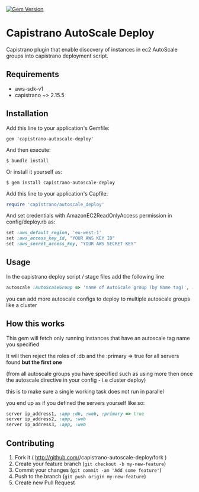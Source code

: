 [![Gem Version](https://badge.fury.io/rb/capistrano-autoscale-deploy.png)](http://badge.fury.io/rb/capistrano-autoscale-deploy)
# Capistrano AutoScale Deploy

Capistrano plugin that enable discovery of instances in ec2 AutoScale groups into capistrano deployment script.

## Requirements

* aws-sdk-v1
* capistrano ~> 2.15.5


## Installation

Add this line to your application's Gemfile:

    gem 'capistrano-autoscale-deploy'

And then execute:

    $ bundle install

Or install it yourself as:

    $ gem install capistrano-autoscale-deploy

Add this line to your application's Capfile:

```ruby
require 'capistrano/autoscale_deploy'
```

And set credentials with AmazonEC2ReadOnlyAccess permission in config/deploy.rb as:

```ruby
set :aws_default_region, 'eu-west-1'
set :aws_access_key_id, "YOUR AWS KEY ID"
set :aws_secret_access_key, "YOUR AWS SECRET KEY"

```

## Usage

In the capistrano deploy script / stage files add the following line

```ruby
autoscale :AutoScaleGroup => 'name of AutoScale group (by Name tag)', :deploy_roles => [:app, :web, :db, :primary => true]
```

you can add more autoscale configs to deploy to multiple autoscale groups like a cluster

## How this works

This gem will fetch only running instances that have an autoscale tag name you specified

It will then reject the roles of :db and the :primary => true for all servers found **but the first one** 

(from all autoscale groups you have specified such as using more then once the autoscale directive in your config - i.e cluster deploy)

this is to make sure a single working task does not run in parallel

you end up as if you defined the servers yourself like so:

````ruby
server ip_address1, :app :db, :web, :primary => true
server ip_address2, :app, :web
server ip_address3, :app, :web
````

## Contributing

1. Fork it ( http://github.com/<my-github-username>/capistrano-autoscale-deploy/fork )
2. Create your feature branch (`git checkout -b my-new-feature`)
3. Commit your changes (`git commit -am 'Add some feature'`)
4. Push to the branch (`git push origin my-new-feature`)
5. Create new Pull Request
